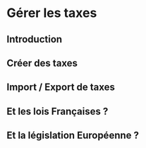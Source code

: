 # Gérer les taxes

## Introduction

## Créer des taxes

## Import / Export de taxes

## Et les lois Françaises ?

## Et la législation Européenne ?

